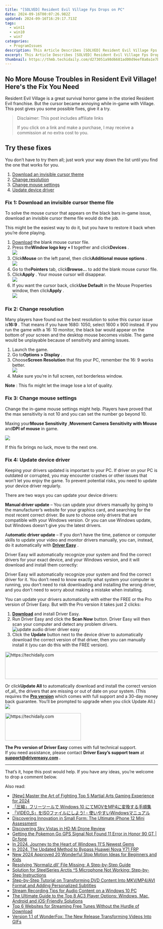 ```yaml
---
title: "[SOLVED] Resident Evil Village Fps Drops on PC"
date: 2024-09-16T00:07:26.982Z
updated: 2024-09-16T16:29:17.713Z
tags:
  - win11
  - win10
  - win7
categories:
  - ProgramIssues
description: This Article Describes [SOLVED] Resident Evil Village Fps Drops on PC
excerpt: This Article Describes [SOLVED] Resident Evil Village Fps Drops on PC
thumbnail: https://thmb.techidaily.com/d273051a98d6681ad00d9eef8a0a1e7b14cf2a7e1a69ef55a0c0753824f4548a.jpg
---
```


## No More Mouse Troubles in Resident Evil Village! Here's the Fix You Need

Resident Evil Village is a great survival horror game in the storied Resident Evil franchise. But the cursor became annoying while in-game with Village. This post gives you some possible fixes, give it a try.

>  Disclaimer: This post includes affiliate links
>
>  If you click on a link and make a purchase, I may receive a commission at no extra cost to you.
>

## Try these fixes

 You don’t have to try them all; just work your way down the list until you find the one that works for you.

1. [Download an invisible cursor theme](https://tools.techidaily.com/drivereasy/download/)
2. [Change resolution](https://tools.techidaily.com/drivereasy/download/)
3. [Change mouse settings](https://tools.techidaily.com/drivereasy/download/)
4. [Update device driver](https://tools.techidaily.com/drivereasy/download/)

### Fix 1: Download an invisible cursor theme file

 To solve the mouse cursor that appears on the black bars in-game issue, download an invisible cursor theme file would do the job.

 This might be the easiest way to do it, but you have to restore it back when you’re done playing.

1. [Download](http://www.jholjhaal.com/wp-content/uploads/2013/05/HiddenCursor.cur) the blank mouse cursor file.
2. Press the**Window logo key + I** together and click**Devices** .  
![](https://images.drivereasy.com/wp-content/uploads/2019/06/device.jpg)
3. Click**Mouse** on the left panel, then click**Additional mouse options** .  
![](https://images.drivereasy.com/wp-content/uploads/2021/05/2021-05-18_10-26-54.jpg)
4. Go to the**Pointers** tab, click**Browse…** to add the blank mouse cursor file.
5. Click**Apply** . Your mouse cursor will disappear.  
![](https://images.drivereasy.com/wp-content/uploads/2021/05/cursor.gif)
6. If you want the cursor back, click**Use Default** in the Mouse Properties window, then click**Apply** .  
![](https://images.drivereasy.com/wp-content/uploads/2021/05/2021-05-18_11-07-00.jpg)

### Fix 2: Change resolution

 Many players have found out the best resolution to solve this cursor issue is**16:9** . That means if you have 1680: 1050, select 1600 x 900 instead. If you run the game with a 16: 10 monitor, the black bar would appear on the bottom of your screen and the desktop mouse becomes visible. The game would be unplayable because of sensitivity and aiming issues.

1. Launch the game.
2. Go to**Options > Display** .
3. Choose**Screen Resolution** that fits your PC, remember the 16: 9 works better.  
![](https://images.drivereasy.com/wp-content/uploads/2021/05/2021-05-18_11-14-23.jpg)
4. Make sure you’re in full screen, not borderless window.

**Note** : This fix might let the image lose a lot of quality.

### Fix 3: Change mouse settings

 Change the in-game mouse settings might help. Players have proved that the max sensitivity is not 10 and you can set the number go beyond 10.

 Maxing your**Mouse Sensitivity** ,**Movement Camera Sensitivity with Mouse** and**DPI of mouse** in game.

![](https://images.drivereasy.com/wp-content/uploads/2021/05/image-8.png)

If this fix brings no luck, move to the next one.

### Fix 4: Update device driver

 Keeping your drivers updated is important to your PC. If driver on your PC is outdated or corrupted, you may encounter crashes or other issues that won’t let you enjoy the game. To prevent potential risks, you need to update your device driver regularly.

There are two ways you can update your device drivers:

**Manual driver update** – You can update your drivers manually by going to the manufacturer’s website for your graphics card, and searching for the most recent correct driver. Be sure to choose only drivers that are compatible with your Windows version. Or you can use Windows update, but Windows doesn’t give you the latest drivers.

 A**utomatic driver update** – If you don’t have the time, patience or computer skills to update your video and monitor drivers manually, you can, instead, do it automatically with **[Driver Easy](https://tools.techidaily.com/drivereasy/download/)**  .

 Driver Easy will automatically recognize your system and find the correct drivers for your exact device, and your Windows version, and it will download and install them correctly:

 Driver Easy will automatically recognize your system and find the correct driver for it. You don’t need to know exactly what system your computer is running, you don’t need to risk downloading and installing the wrong driver, and you don’t need to worry about making a mistake when installing.

 You can update your drivers automatically with either the FREE or the Pro version of Driver Easy. But with the Pro version it takes just 2 clicks:

1. **[Download](https://tools.techidaily.com/drivereasy/download/)**  and install Driver Easy.
2. Run Driver Easy and click the **Scan Now** button. Driver Easy will then scan your computer and detect any problem drivers.  
![update audio driver driver easy](https://images.drivereasy.com/wp-content/uploads/2021/02/de-borderless.jpg)
3. Click the **Update**  button next to the device driver to automatically download the correct version of that driver, then you can manually install it (you can do this with the FREE version).  

<!-- affiliate ads begin -->
<a href="https://aligracehair.sjv.io/c/5597632/2115951/19272" target="_top" id="2115951">
  <img src="//a.impactradius-go.com/display-ad/19272-2115951" border="0" alt="https://techidaily.com" width="728" height="90"/>
</a>
<img height="0" width="0" src="https://aligracehair.sjv.io/i/5597632/2115951/19272" style="position:absolute;visibility:hidden;" border="0" />
<!-- affiliate ads end -->

 Or click**Update All** to automatically download and install the correct version of_all_ the drivers that are missing or out of date on your system. (This requires the **[Pro version](https://tools.techidaily.com/drivereasy/download/)**  which comes with full support and a 30-day money back guarantee. You’ll be prompted to upgrade when you click Update All.)  
![](https://images.drivereasy.com/wp-content/uploads/2021/02/gtx-1650-driver-de.jpg)

<!-- affiliate ads begin -->
<a href="https://bluettius.sjv.io/c/5597632/2139107/17108" target="_top" id="2139107">
  <img src="//a.impactradius-go.com/display-ad/17108-2139107" border="0" alt="https://techidaily.com" width="250" height="90"/>
</a>
<img height="0" width="0" src="https://bluettius.sjv.io/i/5597632/2139107/17108" style="position:absolute;visibility:hidden;" border="0" />
<!-- affiliate ads end -->

**The Pro version of Driver Easy** comes with full technical support.  
 If you need assistance, please contact **Driver Easy’s support team** at **[support@drivereasy.com](https://tools.techidaily.com/drivereasy/download/) .**

---

 That’s it, hope this post would help. If you have any ideas, you’re welcome to drop a comment below.

<ins class="adsbygoogle"
     style="display:block"
     data-ad-format="autorelaxed"
     data-ad-client="ca-pub-7571918770474297"
     data-ad-slot="1223367746"></ins>

<ins class="adsbygoogle"
     style="display:block"
     data-ad-client="ca-pub-7571918770474297"
     data-ad-slot="8358498916"
     data-ad-format="auto"
     data-full-width-responsive="true"></ins>

<span class="atpl-alsoreadstyle">Also read:</span>
<div><ul>
<li><a href="https://screen-capture.techidaily.com/new-master-the-art-of-fighting-top-5-martial-arts-gaming-experience-for-2024/"><u>[New] Master the Art of Fighting Top 5 Martial Arts Gaming Experience for 2024</u></a></li>
<li><a href="https://win-able.techidaily.com/windows-10-movmp4/"><u>「圧縮」フリーツールで Windows 10 にてMOVをMP4に変換する手順集</u></a></li>
<li><a href="https://win-able.techidaily.com/videosiso-windows/"><u>「VIDEO_S」をISOファイルにしよう! - 使いやすいWindowsマニュアル</u></a></li>
<li><a href="https://buynow-help.techidaily.com/discovering-innovation-in-small-form-the-ultimate-iphone-12-mini-assessment/"><u>Discovering Innovation in Small Form: The Ultimate iPhone 12 Mini Assessment</u></a></li>
<li><a href="https://extra-information.techidaily.com/discovering-sky-vistas-in-hd-mi-drone-review/"><u>Discovering Sky Vistas in HD Mi Drone Review</u></a></li>
<li><a href="https://android-location.techidaily.com/getting-the-pokemon-go-gps-signal-not-found-11-error-in-honor-90-gt-drfone-by-drfone-virtual/"><u>Getting the Pokemon Go GPS Signal Not Found 11 Error in Honor 90 GT | Dr.fone</u></a></li>
<li><a href="https://some-skills.techidaily.com/in-2024-journey-to-the-heart-of-windows-11s-newest-gems/"><u>In 2024, Journey to the Heart of Windows 11'S Newest Gems</u></a></li>
<li><a href="https://android-frp.techidaily.com/in-2024-the-updated-method-to-bypass-huawei-nova-y71-frp-by-drfone-android/"><u>In 2024, The Updated Method to Bypass Huawei Nova Y71 FRP</u></a></li>
<li><a href="https://meme-emoji.techidaily.com/new-2024-approved-20-wonderful-stop-motion-ideas-for-beginners-and-kids/"><u>New 2024 Approved 20 Wonderful Stop Motion Ideas for Beginners and Kids</u></a></li>
<li><a href="https://tech-recovery.techidaily.com/resolving-normalizdll-file-missing-a-step-by-step-guide/"><u>Resolving 'Normaliz.dll' File Missing: A Step-by-Step Guide</u></a></li>
<li><a href="https://win-howtos.techidaily.com/solution-for-steelseries-arctis-5-microphone-not-working-step-by-step-instructions/"><u>Solution for SteelSeries Arctis ^5 Microphone Not Working: Step-by-Step Instructions</u></a></li>
<li><a href="https://win-able.techidaily.com/step-by-step-tutorial-on-transforming-dvd-content-into-mkvmp4avi-format-and-adding-personalized-subtitles/"><u>Step-by-Step Tutorial on Transforming DVD Content Into MKV/MP4/AVI Format and Adding Personalized Subtitles</u></a></li>
<li><a href="https://win-able.techidaily.com/stream-recording-tips-for-audio-content-on-a-windows-10-pc/"><u>Stream Recording Tips for Audio Content on a Windows 10 PC</u></a></li>
<li><a href="https://win-able.techidaily.com/the-ultimate-guide-to-the-top-8-ac3-player-options-windows-mac-android-and-ios-friendly-solutions/"><u>The Ultimate Guide to the Top 8 AC3 Player Options: Windows, Mac, Android and iOS-Friendly Solutions</u></a></li>
<li><a href="https://win-able.techidaily.com/top-6-websites-for-streaming-free-tunes-without-the-hurdle-of-download/"><u>Top 6 Websites for Streaming Free Tunes Without the Hurdle of Download</u></a></li>
<li><a href="https://win-able.techidaily.com/version-11-of-wonderfox-the-new-release-transforming-videos-into-gifs/"><u>Version 1.1 of WonderFox: The New Release Transforming Videos Into GIFs</u></a></li>
</ul></div>

